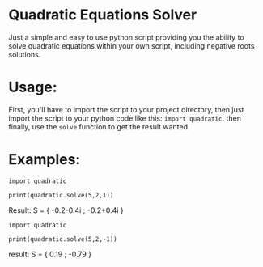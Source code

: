 # Quadratic Equations Solver


Just a simple and easy to use python script providing you the ability to solve quadratic equations within your own script, including negative roots solutions.



# Usage:

First, you'll have to import the script to your project directory, then just import the script to your python code like this: ```import quadratic```. then finally, use the ```solve``` function to get the result wanted.

# Examples:

```
import quadratic

print(quadratic.solve(5,2,1))
```
Result: S = { -0.2-0.4i ; -0.2+0.4i }

```
import quadratic

print(quadratic.solve(5,2,-1))
```

result: S = { 0.19 ; -0.79 }
